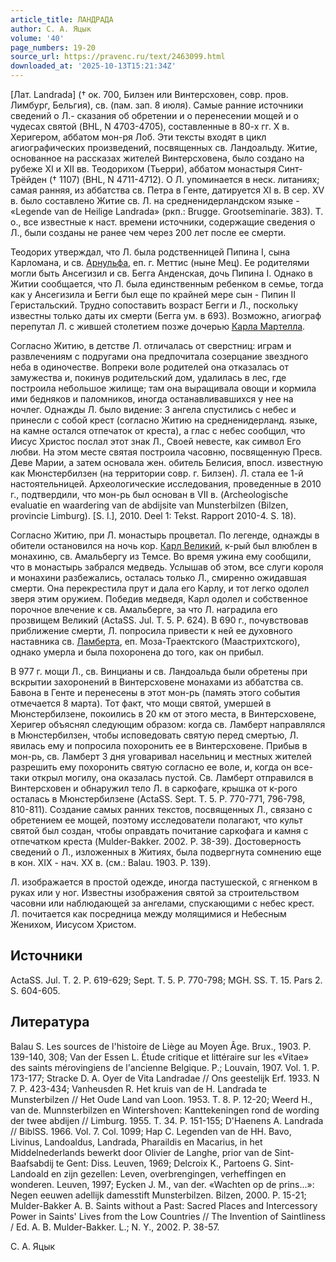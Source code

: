 ```yaml
---
article_title: ЛАНДРАДА
author: С. А. Яцык
volume: '40'
page_numbers: 19-20
source_url: https://pravenc.ru/text/2463099.html
downloaded_at: '2025-10-13T15:21:34Z'
---
```


[Лат. Landrada] († ок. 700, Билзен или Винтерсховен, совр. пров. Лимбург, Бельгия), св. (пам. зап. 8 июля). Самые ранние источники сведений о Л.- сказания об обретении и о перенесении мощей и о чудесах святой (BHL, N 4703-4705), составленные в 80-х гг. X в. Херигером, аббатом мон-ря Лоб. Эти тексты входят в цикл агиографических произведений, посвященных св. Ландоальду. Житие, основанное на рассказах жителей Винтерсховена, было создано на рубеже XI и XII вв. Теодорихом (Тьерри), аббатом монастыря Синт-Трёйден († 1107) (BHL, N 4711-4712). О Л. упоминается в неск. литаниях; самая ранняя, из аббатства св. Петра в Генте, датируется XI в. В сер. XV в. было составлено Житие св. Л. на средненидерландском языке - «Legende van de Heilige Landrada» (ркп.: Brugge. Grootseminarie. 383). Т. о., все известные к наст. времени источники, содержащие сведения о Л., были созданы не ранее чем через 200 лет после ее смерти.

Теодорих утверждал, что Л. была родственницей Пипина I, сына Карломана, и св. [Арнульфа](https://pravenc.ru/text/Арнульфа.html), еп. г. Меттис (ныне Мец). Ее родителями могли быть Ансегизил и св. Бегга Анденская, дочь Пипина I. Однако в Житии сообщается, что Л. была единственным ребенком в семье, тогда как у Ансегизила и Бегги был еще по крайней мере сын - Пипин II Геристальский. Трудно сопоставить возраст Бегги и Л., поскольку известны только даты их смерти (Бегга ум. в 693). Возможно, агиограф перепутал Л. с жившей столетием позже дочерью [Карла Мартелла](<https://pravenc.ru/text/Карла Мартелла.html>).

Согласно Житию, в детстве Л. отличалась от сверстниц: играм и развлечениям с подругами она предпочитала созерцание звездного неба в одиночестве. Вопреки воле родителей она отказалась от замужества и, покинув родительский дом, удалилась в лес, где построила небольшое жилище; там она выращивала овощи и кормила ими бедняков и паломников, иногда останавливавшихся у нее на ночлег. Однажды Л. было видение: 3 ангела спустились с небес и принесли с собой крест (согласно Житию на средненидерланд. языке, на камне остался отпечаток от креста), а глас с небес сообщил, что Иисус Христос послал этот знак Л., Своей невесте, как символ Его любви. На этом месте святая построила часовню, посвященную Пресв. Деве Марии, а затем основала жен. обитель Белисия, впосл. известную как Мюнстербилзен (на территории совр. г. Билзен). Л. стала ее 1-й настоятельницей. Археологические исследования, проведенные в 2010 г., подтвердили, что мон-рь был основан в VII в. (Archeologische evaluatie en waardering van de abdijsite van Munsterbilzen (Bilzen, provincie Limburg). [S. l.], 2010. Deel 1: Tekst. Rapport 2010-4. S. 18).

Согласно Житию, при Л. монастырь процветал. По легенде, однажды в обители остановился на ночь кор. [Карл Великий](<https://pravenc.ru/text/Карл Великий.html>), к-рый был влюблен в монахиню, св. Амальбергу из Темсе. Во время ужина ему сообщили, что в монастырь забрался медведь. Услышав об этом, все слуги короля и монахини разбежались, осталась только Л., смиренно ожидавшая смерти. Она перекрестила прут и дала его Карлу, и тот легко одолел зверя этим оружием. Победив медведя, Карл одолел и собственное порочное влечение к св. Амальберге, за что Л. наградила его прозвищем Великий (ActaSS. Jul. T. 5. P. 624). В 690 г., почувствовав приближение смерти, Л. попросила привести к ней ее духовного наставника св. [Ламберта](https://pravenc.ru/text/Ламберт.html), еп. Моза-Траектского (Маастрихтского), однако умерла и была похоронена до того, как он прибыл.

В 977 г. мощи Л., св. Винцианы и св. Ландоальда были обретены при вскрытии захоронений в Винтерсховене монахами из аббатства св. Бавона в Генте и перенесены в этот мон-рь (память этого события отмечается 8 марта). Тот факт, что мощи святой, умершей в Мюнстербилзене, покоились в 20 км от этого места, в Винтерсховене, Херигер объяснял следующим образом: когда св. Ламберт направлялся в Мюнстербилзен, чтобы исповедовать святую перед смертью, Л. явилась ему и попросила похоронить ее в Винтерсховене. Прибыв в мон-рь, св. Ламберт 3 дня уговаривал насельниц и местных жителей разрешить ему похоронить святую согласно ее воле, и, когда он все-таки открыл могилу, она оказалась пустой. Св. Ламберт отправился в Винтерсховен и обнаружил тело Л. в саркофаге, крышка от к-рого осталась в Мюнстербилзене (ActaSS. Sept. T. 5. P. 770-771, 796-798, 810-811). Создание самых ранних текстов, посвященных Л., связано с обретением ее мощей, поэтому исследователи полагают, что культ святой был создан, чтобы оправдать почитание саркофага и камня с отпечатком креста (Mulder-Bakker. 2002. P. 38-39). Достоверность сведений о Л., изложенных в Житиях, была подвергнута сомнению еще в кон. XIX - нач. XX в. (см.: Balau. 1903. P. 139).

Л. изображается в простой одежде, иногда пастушеской, с ягненком в руках или у ног. Известны изображения святой за строительством часовни или наблюдающей за ангелами, спускающими с небес крест. Л. почитается как посредница между молящимися и Небесным Женихом, Иисусом Христом.

## Источники

ActaSS. Jul. T. 2. P. 619-629; Sept. T. 5. P. 770-798; MGH. SS. T. 15. Pars 2. S. 604-605.

## Литература

Balau S. Les sources de l'histoire de Liège au Moyen Âge. Brux., 1903. P. 139-140, 308; Van der Essen L. Étude critique et littéraire sur les «Vitae» des saints mérovingiens de l'ancienne Belgique. P.; Louvain, 1907. Vol. 1. P. 173-177; Stracke D. A. Oyer de Vita Landradae // Ons geestelijk Erf. 1933. N 7. P. 423-434; Vanheusden R. Het kruis van de H. Landrada te Munsterbilzen // Het Oude Land van Loon. 1953. T. 8. P. 12-20; Weerd H., van de. Munnsterbilzen en Wintershoven: Kanttekeningen rond de wording der twee abdijen // Limburg. 1955. Т. 34. P. 151-155; D'Haenens A. Landrada // BiblSS. 1966. Vol. 7. Col. 1099; Hap C. Legenden van de HH. Bavo, Livinus, Landoaldus, Landrada, Pharaildis en Macarius, in het Middelnederlands bewerkt door Olivier de Langhe, prior van de Sint-Baafsabdij te Gent: Diss. Leuven, 1969; Delcroix K., Partoens G. Sint-Landoald en zijn gezellen: Leven, overbrengingen, verheffingen en wonderen. Leuven, 1997; Eycken J. M., van der. «Wachten op de prins...»: Negen eeuwen adellijk damesstift Munsterbilzen. Bilzen, 2000. P. 15-21; Mulder-Bakker A. B. Saints without a Past: Sacred Places and Intercessory Power in Saints' Lives from the Low Countries // The Invention of Saintliness / Ed. A. B. Mulder-Bakker. L.; N. Y., 2002. P. 38-57.

С. А. Яцык
